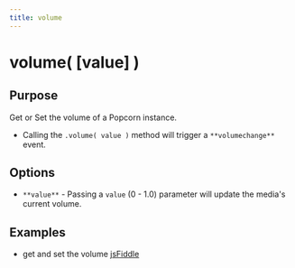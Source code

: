```yaml
---
title: volume
---
```

# volume( \[value\] ) #

## Purpose ##

Get or Set the volume of a Popcorn instance.

 - Calling the `.volume( value )` method will trigger a `**volumechange**` event.

## Options ##

* `**value**` - Passing a `value` (0 - 1.0) parameter will update the media's current volume.

## Examples ##

* get and set the volume [jsFiddle](http://jsfiddle.net/popcornjs/beQ6C/)
